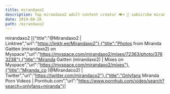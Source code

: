 ```yaml
---
title: mirandaxo2
description: Top mirandaxo2 adult content creator 👁♐️ 👑 subscribe mirandaxo2 to my porn site below IG mirandaxo2
date: 2019-08-26
path: /mirandaxo2
---
```


mirandaxo2
[{"title":"@Mirandaxo2 | Linktree","url":"https://linktr.ee/Mirandaxo2"},{"title":"Photos from Miranda Gaitten (mirandaxo2) on Myspace","url":"https://myspace.com/mirandaxo2/mixes/72363/photo/3763238"},{"title":"Miranda Gaitten (mirandaxo2) | Mixes on Myspace","url":"https://myspace.com/mirandaxo2/mixes"},{"title":"Miranda_co (@Mirandaco2) | Twitter","url":"https://twitter.com/mirandaco2"},{"title":"Onlyfans Miranda Porn Videos | Pornhub.com","url":"https://www.pornhub.com/video/search?search=onlyfans+miranda"}]

